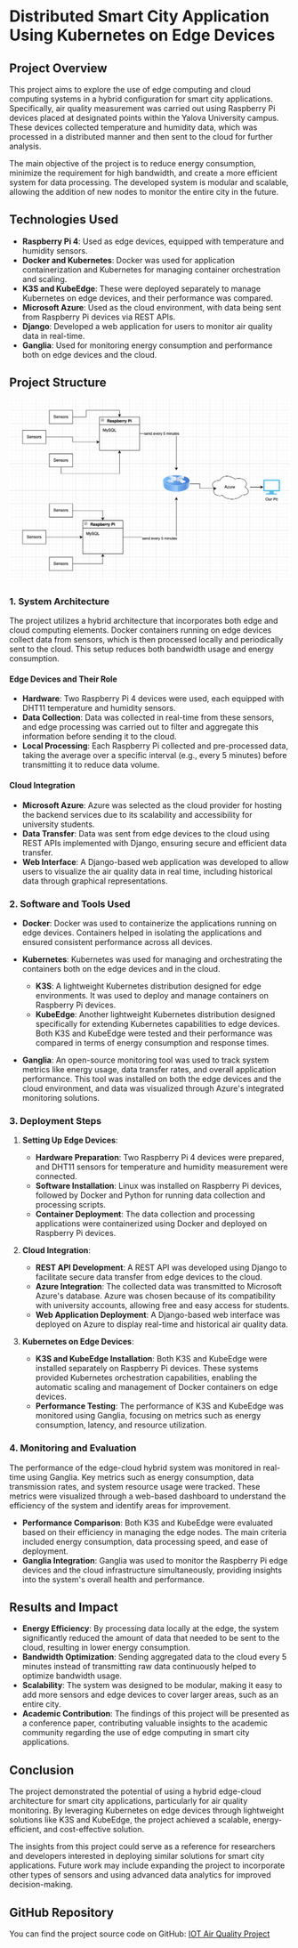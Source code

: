 # Distributed Smart City Application Using Kubernetes on Edge Devices

## Project Overview

This project aims to explore the use of edge computing and cloud computing systems in a hybrid configuration for smart city applications. Specifically, air quality measurement was carried out using Raspberry Pi devices placed at designated points within the Yalova University campus. These devices collected temperature and humidity data, which was processed in a distributed manner and then sent to the cloud for further analysis.

The main objective of the project is to reduce energy consumption, minimize the requirement for high bandwidth, and create a more efficient system for data processing. The developed system is modular and scalable, allowing the addition of new nodes to monitor the entire city in the future.

## Technologies Used

- **Raspberry Pi 4**: Used as edge devices, equipped with temperature and humidity sensors.
- **Docker and Kubernetes**: Docker was used for application containerization and Kubernetes for managing container orchestration and scaling.
- **K3S and KubeEdge**: These were deployed separately to manage Kubernetes on edge devices, and their performance was compared.
- **Microsoft Azure**: Used as the cloud environment, with data being sent from Raspberry Pi devices via REST APIs.
- **Django**: Developed a web application for users to monitor air quality data in real-time.
- **Ganglia**: Used for monitoring energy consumption and performance both on edge devices and the cloud.

## Project Structure

![System Architecture Diagram](../sources/tubitak_diagram.png)

### 1. System Architecture

The project utilizes a hybrid architecture that incorporates both edge and cloud computing elements. Docker containers running on edge devices collect data from sensors, which is then processed locally and periodically sent to the cloud. This setup reduces both bandwidth usage and energy consumption.

#### **Edge Devices and Their Role**

- **Hardware**: Two Raspberry Pi 4 devices were used, each equipped with DHT11 temperature and humidity sensors.
- **Data Collection**: Data was collected in real-time from these sensors, and edge processing was carried out to filter and aggregate this information before sending it to the cloud. 
- **Local Processing**: Each Raspberry Pi collected and pre-processed data, taking the average over a specific interval (e.g., every 5 minutes) before transmitting it to reduce data volume.

#### **Cloud Integration**

- **Microsoft Azure**: Azure was selected as the cloud provider for hosting the backend services due to its scalability and accessibility for university students.
- **Data Transfer**: Data was sent from edge devices to the cloud using REST APIs implemented with Django, ensuring secure and efficient data transfer.
- **Web Interface**: A Django-based web application was developed to allow users to visualize the air quality data in real time, including historical data through graphical representations.

### 2. Software and Tools Used

- **Docker**: Docker was used to containerize the applications running on edge devices. Containers helped in isolating the applications and ensured consistent performance across all devices.
- **Kubernetes**: Kubernetes was used for managing and orchestrating the containers both on the edge devices and in the cloud.
  - **K3S**: A lightweight Kubernetes distribution designed for edge environments. It was used to deploy and manage containers on Raspberry Pi devices.
  - **KubeEdge**: Another lightweight Kubernetes distribution designed specifically for extending Kubernetes capabilities to edge devices. Both K3S and KubeEdge were tested and their performance was compared in terms of energy consumption and response times.

- **Ganglia**: An open-source monitoring tool was used to track system metrics like energy usage, data transfer rates, and overall application performance. This tool was installed on both the edge devices and the cloud environment, and data was visualized through Azure's integrated monitoring solutions.

### 3. Deployment Steps

1. **Setting Up Edge Devices**:
   - **Hardware Preparation**: Two Raspberry Pi 4 devices were prepared, and DHT11 sensors for temperature and humidity measurement were connected.
   - **Software Installation**: Linux was installed on Raspberry Pi devices, followed by Docker and Python for running data collection and processing scripts.
   - **Container Deployment**: The data collection and processing applications were containerized using Docker and deployed on Raspberry Pi devices.

2. **Cloud Integration**:
   - **REST API Development**: A REST API was developed using Django to facilitate secure data transfer from edge devices to the cloud.
   - **Azure Integration**: The collected data was transmitted to Microsoft Azure's database. Azure was chosen because of its compatibility with university accounts, allowing free and easy access for students.
   - **Web Application Deployment**: A Django-based web interface was deployed on Azure to display real-time and historical air quality data.

3. **Kubernetes on Edge Devices**:
   - **K3S and KubeEdge Installation**: Both K3S and KubeEdge were installed separately on Raspberry Pi devices. These systems provided Kubernetes orchestration capabilities, enabling the automatic scaling and management of Docker containers on edge devices.
   - **Performance Testing**: The performance of K3S and KubeEdge was monitored using Ganglia, focusing on metrics such as energy consumption, latency, and resource utilization.

### 4. Monitoring and Evaluation

The performance of the edge-cloud hybrid system was monitored in real-time using Ganglia. Key metrics such as energy consumption, data transmission rates, and system resource usage were tracked. These metrics were visualized through a web-based dashboard to understand the efficiency of the system and identify areas for improvement.

- **Performance Comparison**: Both K3S and KubeEdge were evaluated based on their efficiency in managing the edge nodes. The main criteria included energy consumption, data processing speed, and ease of deployment.
- **Ganglia Integration**: Ganglia was used to monitor the Raspberry Pi edge devices and the cloud infrastructure simultaneously, providing insights into the system's overall health and performance.

## Results and Impact

- **Energy Efficiency**: By processing data locally at the edge, the system significantly reduced the amount of data that needed to be sent to the cloud, resulting in lower energy consumption.
- **Bandwidth Optimization**: Sending aggregated data to the cloud every 5 minutes instead of transmitting raw data continuously helped to optimize bandwidth usage.
- **Scalability**: The system was designed to be modular, making it easy to add more sensors and edge devices to cover larger areas, such as an entire city.
- **Academic Contribution**: The findings of this project will be presented as a conference paper, contributing valuable insights to the academic community regarding the use of edge computing in smart city applications.

## Conclusion

The project demonstrated the potential of using a hybrid edge-cloud architecture for smart city applications, particularly for air quality monitoring. By leveraging Kubernetes on edge devices through lightweight solutions like K3S and KubeEdge, the project achieved a scalable, energy-efficient, and cost-effective solution.

The insights from this project could serve as a reference for researchers and developers interested in deploying similar solutions for smart city applications. Future work may include expanding the project to incorporate other types of sensors and using advanced data analytics for improved decision-making.

## GitHub Repository

You can find the project source code on GitHub: [IOT Air Quality Project](https://github.com/ruchany13/IOTAirQualityProject)

